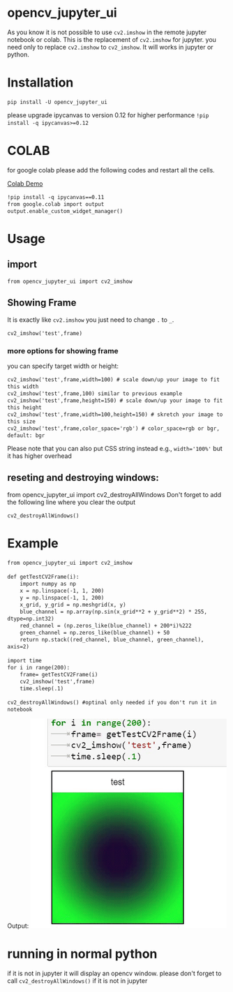 # opencv_jupyter_ui
As you know it is not possible to use `cv2.imshow` in the remote jupyter notebook or colab.
This is the replacement of `cv2.imshow` for jupyter. you need only to replace `cv2.imshow` to `cv2_imshow`. It will works in jupyter or python.

# Installation
```
pip install -U opencv_jupyter_ui
```
please upgrade ipycanvas to version 0.12 for higher performance `!pip install -q ipycanvas>=0.12`

# COLAB 
for google colab please add the following codes and restart all the cells.

[Colab Demo](https://colab.research.google.com/drive/1VBFYg40hJOedv9ieORfoJZAWZgU9fBTR?usp=sharing)
```
!pip install -q ipycanvas==0.11
from google.colab import output
output.enable_custom_widget_manager()
```

# Usage
## import
```
from opencv_jupyter_ui import cv2_imshow
```
## Showing Frame
It is exactly like `cv2.imshow` you just need to change `.` to `_`.
```
cv2_imshow('test',frame)
```
### more options for showing frame
you can specify target width or height:
```
cv2_imshow('test',frame,width=100) # scale down/up your image to fit this width
cv2_imshow('test',frame,100) similar to previous example
cv2_imshow('test',frame,height=150) # scale down/up your image to fit this height
cv2_imshow('test',frame,width=100,height=150) # skretch your image to this size
cv2_imshow('test',frame,color_space='rgb') # color_space=rgb or bgr, default: bgr
```
Please note that you can also put CSS string instead e.g., `width='100%'` but it has higher overhead

## reseting and destroying windows:
from opencv_jupyter_ui import cv2_destroyAllWindows
Don't forget to add the following line where you clear the output
```
cv2_destroyAllWindows()
```
# Example
```
from opencv_jupyter_ui import cv2_imshow

def getTestCV2Frame(i):
	import numpy as np
	x = np.linspace(-1, 1, 200)
	y = np.linspace(-1, 1, 200)
	x_grid, y_grid = np.meshgrid(x, y)
	blue_channel = np.array(np.sin(x_grid**2 + y_grid**2) * 255, dtype=np.int32)
	red_channel = (np.zeros_like(blue_channel) + 200*i)%222
	green_channel = np.zeros_like(blue_channel) + 50
	return np.stack((red_channel, blue_channel, green_channel), axis=2)

import time
for i in range(200):
	frame= getTestCV2Frame(i)
	cv2_imshow('test',frame)
	time.sleep(.1)

cv2_destroyAllWindows() #optinal only needed if you don't run it in notebook
```
Output:
![test](test.gif)


# running in normal python
if it is not in jupyter it will display an opencv window. please don't forget to call `cv2_destroyAllWindows()` if it is not in jupyter



